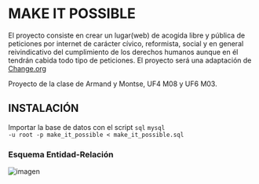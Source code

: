 # MAKE IT POSSIBLE

El proyecto consiste en crear un lugar(web) de acogida libre y pública de peticiones por internet de carácter cívico, reformista, social y en general reivindicativo del cumplimiento de los derechos humanos aunque en él tendrán cabida todo tipo de peticiones. El proyecto será una adaptación de [Change.org](https://www.change.org/es) 

Proyecto de la clase de Armand y Montse, UF4 M08 y UF6 M03.

## INSTALACIÓN
Importar la base de datos con el script <code>sql</code>
<code>mysql -u root -p make_it_possible < make_it_possible.sql</code>

### Esquema Entidad-Relación
![imagen](https://cloud.githubusercontent.com/assets/26594010/25153417/b97e3cd8-248c-11e7-8fdf-ca2fb2b7a2e0.png)

